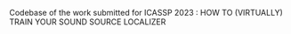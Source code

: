 Codebase of the work submitted for ICASSP 2023 : HOW TO (VIRTUALLY) TRAIN YOUR SOUND SOURCE LOCALIZER
